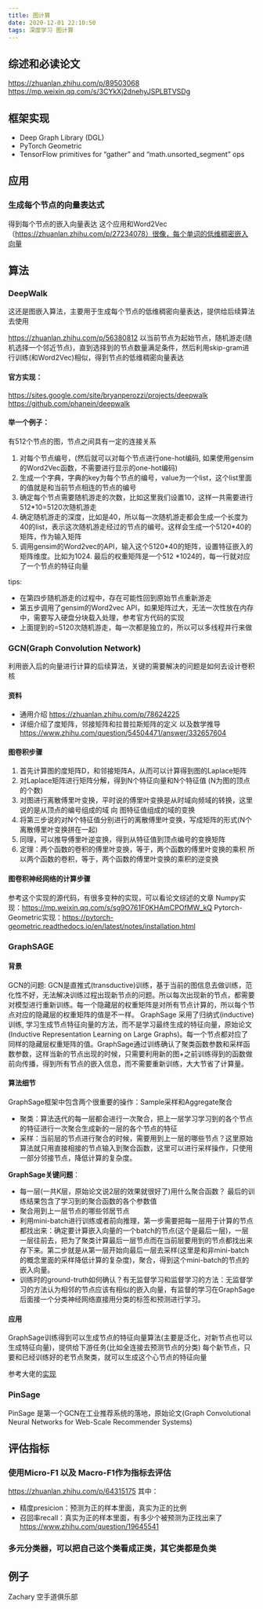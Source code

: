 ```yaml
---
title: 图计算
date: 2020-12-01 22:10:50
tags: 深度学习 图计算
---
```

## 综述和必读论文
https://zhuanlan.zhihu.com/p/89503068
https://mp.weixin.qq.com/s/3CYkXj2dnehyJSPLBTVSDg

## 框架实现
* Deep Graph Library (DGL)
* PyTorch Geometric
* TensorFlow primitives for “gather” and “math.unsorted_segment” ops

## 应用
### 生成每个节点的向量表达式
得到每个节点的嵌入向量表达
这个应用和Word2Vec（https://zhuanlan.zhihu.com/p/27234078）很像，每个单词的低维稠密嵌入向量

## 算法
### DeepWalk
这还是图嵌入算法，主要用于生成每个节点的低维稠密向量表达，提供给后续算法去使用

https://zhuanlan.zhihu.com/p/56380812
以当前节点为起始节点，随机游走(随机选择一个邻近节点)，直到选择到的节点数量满足条件，然后利用skip-gram进行训练(和Word2Vec)相似，得到节点的低维稠密向量表达
#### 官方实现：
https://sites.google.com/site/bryanperozzi/projects/deepwalk
https://github.com/phanein/deepwalk

#### 举一个例子：
有512个节点的图，节点之间具有一定的连接关系

1. 对每个节点编号，(然后就可以对每个节点进行one-hot编码, 如果使用gensim的Word2Vec函数，不需要进行显示的one-hot编码)
2. 生成一个字典，字典的key为每个节点的编号，value为一个list，这个list里面的值就是和当前节点相连的节点的编号
3. 确定每个节点需要随机游走的次数，比如这里我们设置10，这样一共需要进行512*10=5120次随机游走
4. 确定随机游走的深度，比如是40，所以每一次随机游走都会生成一个长度为40的list，表示这次随机游走经过的节点的编号。这样会生成一个5120*40的矩阵，作为输入矩阵
5. 调用gensim的Word2vec的API，输入这个5120*40的矩阵，设置特征嵌入的矩阵维度。比如为1024. 最后的权重矩阵是一个512 \*1024的，每一行就对应了一个节点的特征向量

tips:
* 在第四步随机游走的过程中，存在可能性回到原始节点重新游走
* 第五步调用了gensim的Word2vec API，如果矩阵过大，无法一次性放在内存中，需要写入硬盘分块载入处理，参考官方代码的实现
* 上面提到的=5120次随机游走，每一次都是独立的，所以可以多线程并行来做

### GCN(Graph Convolution Network)
利用嵌入后的向量进行计算的后续算法，关键的需要解决的问题是如何去设计卷积核

#### 资料
* 通用介绍 https://zhuanlan.zhihu.com/p/78624225
* 详细介绍了度矩阵，邻接矩阵和拉普拉斯矩阵的定义 以及数学推导 https://www.zhihu.com/question/54504471/answer/332657604

#### 图卷积步骤
1. 首先计算图的度矩阵D，和邻接矩阵A，从而可以计算得到图的Laplace矩阵
2. 对Laplace矩阵进行矩阵分解，得到N个特征向量和N个特征值 (N为图的顶点的个数)
3. 对图进行离散傅里叶变换，平时说的傅里叶变换是从时域向频域的转换，这里说的是从顶点的编号组成的域 向 图特征值组成的域的变换
4. 将第三步说的对N个特征值分别进行的离散傅里叶变换，写成矩阵的形式(N个离散傅里叶变换拼在一起)
5. 同理，可以推导傅里叶逆变换，得到从特征值到顶点编号的变换矩阵
6. 定理：两个函数的卷积的傅里叶变换，等于，两个函数的傅里叶变换的乘积
所以两个函数的卷积，等于，两个函数的傅里叶变换的乘积的逆变换

#### 图卷积神经网络的计算步骤
参考这个实现的源代码，有很多变种的实现，可以看论文综述的文章
Numpy实现：https://mp.weixin.qq.com/s/sg9O761F0KHAmCPOfMW_kQ
Pytorch-Geometric实现：https://pytorch-geometric.readthedocs.io/en/latest/notes/installation.html

### GraphSAGE
<!--more-->
#### 背景
GCN的问题: GCN是直推式(transductive)训练，基于当前的图信息去做训练，范化性不好，无法解决训练过程出现新节点的问题。所以每次出现新的节点，都需要对模型进行重新训练。每一个隐藏层的权重矩阵是对所有节点计算的，所以每个节点对应的隐藏层的权重矩阵的值是不一样。
GraphSage 采用了归纳式(inductive)训练, 学习生成节点特征向量的方法，而不是学习最终生成的特征向量，原始论文(Inductive Representation Learning on Large Graphs)。每一个节点都对应了同样的隐藏层权重矩阵的值。GraphSage通过训练确认了聚类函数参数和采样函数参数，这样当新的节点出现的时候，只需要利用新的图+之前训练得到的函数做前向传播，得到所有节点的嵌入信息，而不需要重新训练，大大节省了计算量。

#### 算法细节
GraphSage框架中包含两个很重要的操作：Sample采样和Aggregate聚合
* 聚类：算法迭代的每一层都会进行一次聚合，把上一层学习学习到的各个节点的特征进行一次聚合生成新的一层的各个节点的特征
* 采样：当前层的节点进行聚合的时候，需要用到上一层的哪些节点？这里原始算法就只用直接相接的节点输入到聚合函数，这里可以进行采样操作，只使用一部分邻接节点，降低计算的复杂度。

**GraphSage关键问题**：
* 每一层(一共K层，原始论文说2层的效果就很好了)用什么聚合函数？ 最后的训练结果包含了学习到的聚合函数的各个参数值
* 聚合用到上一层节点的哪些邻居节点
* 利用mini-batch进行训练或者前向推理，第一步需要把每一层用于计算的节点都找出来：确定要计算嵌入向量的一个batch的节点(这个是最后一层)，一层一层往前去，把为了聚类计算最后一层节点而在当前层要用到的节点都找出来存下来。第二步就是从第一层开始向最后一层去采样(这里是和非mini-batch的概念里面的采样降低计算的复杂度)，聚合，得到这个mini-batch的节点的嵌入向量。
* 训练时的ground-truth如何确认？有无监督学习和监督学习的方法：无监督学习的方法认为相邻的节点应该有相似的嵌入向量，有监督的学习在GraphSage后面接一个分类神经网络直接用分类的标签和预测进行学习。

#### 应用
GraphSage训练得到可以生成节点的特征向量算法(主要是泛化，对新节点也可以生成特征向量)，提供给下游任务(比如全连接去预测节点的分类)
每个新节点，只要和已经训练好的老节点聚类，就可以生成这个心节点的特征向量

参考大佬的[实现](https://github.com/shenweichen/GraphNeuralNetwork)

### PinSage
PinSage 是第一个GCN在工业推荐系统的落地，原始论文(Graph Convolutional Neural Networks for Web-Scale Recommender Systems)

## 评估指标
### 使用Micro-F1 以及 Macro-F1作为指标去评估
https://zhuanlan.zhihu.com/p/64315175
其中：
* 精度presicion：预测为正的样本里面，真实为正的比例
* 召回率recall：真实为正的样本里面，有多少个被预测为正找出来了
https://www.zhihu.com/question/19645541

### 多元分类器，可以把自己这个类看成正类，其它类都是负类


## 例子
Zachary 空手道俱乐部
